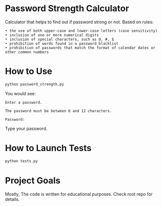 # Password Strength Calculator

Calculator that helps to find out if password strong or not.
Based on rules:
```
• the use of both upper-case and lower-case letters (case sensitivity)
• inclusion of one or more numerical digits
• inclusion of special characters, such as @, #, $
• prohibition of words found in a password blacklist
• prohibition of passwords that match the format of calendar dates or other common numbers
```

# How to Use
```bash
python password_strength.py
```

You would see:
```
Enter a password.

The password must be between 6 and 12 characters.

Password:
```

Type your password.

# How to Launch Tests

```bash
python tests.py
```

# Project Goals

Mostly,
The code is written for educational purposes. Check root repo for details.
